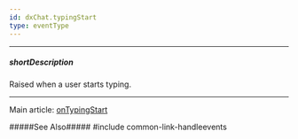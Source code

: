 ```yaml
---
id: dxChat.typingStart
type: eventType
---
```

---
##### shortDescription
Raised when a user starts typing.

---
Main article: [onTypingStart](/api-reference/10%20UI%20Components/dxChat/1%20Configuration/onTypingStart.md '/Documentation/ApiReference/UI_Components/dxChat/Configuration/#onTypingStart')

#####See Also#####
#include common-link-handleevents